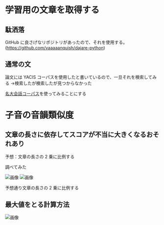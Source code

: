 # 学習用の文章を取得する

## 駄洒落

GitHub に良さげなリポジトリがあったので、それを使用する。
(https://github.com/vaaaaanquish/dajare-python)

## 通常の文

論文には YACIS コーパスを使用したと書いているので、一旦それを検索してみる
→検索したが検索したが見つからなかった

[名大会話コーパス](https://mmsrv.ninjal.ac.jp/nucc/nucc_abst.html)を使ってみることにする

# 子音の音韻類似度

## 文章の長さに依存してスコアが不当に大きくなるおそれあり

予想：文章の長さの 2 乗に比例する

調べてみた

![画像](imgaes/consonant_deg1.png)
![画像](imgaes/consonant_deg2.png)

予想通り文章の長さの 2 乗に比例する

## 最大値をとる計算方法

![画像](imgaes/consonant_max.png)
